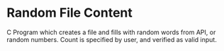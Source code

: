 # Random File Content #

C Program which creates a file and fills with random words from API, or 
random numbers. Count is specified by user, and verified as valid input.